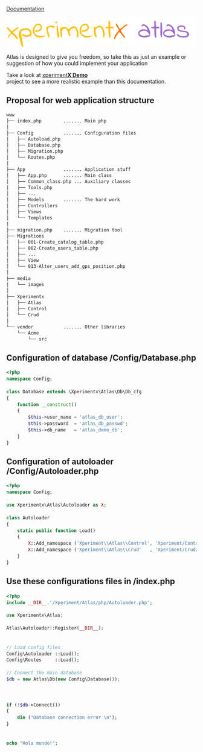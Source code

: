 [Documentation](README.md)

![xperimentx atlas](images/atlas.png)

Atlas is designed to give you freedom, so take this as just an example 
or suggestion of how you could implement your application

Take a look at [xperiment**X Demo**](https://github.com/xperimentx/demo)  
project to see a more realistic example than this documentation.


## Proposal for web application structure
```
www
├── index.php        ....... Main php
│
├── Config           ....... Configuration files
│   ├── Autoload.php
│   ├── Database.php
│   ├── Migration.php
│   └── Routes.php
│
├── App              ....... Application stuff
│   ├── App.php      ....... Main class
│   ├── Common_class.php ... Auxiliary classes
│   ├── Tools.php
│   ├── ...
│   ├── Models       ....... The hard work 
│   ├── Controllers  
│   ├── Views
│   └── Templates
|
├── migration.php    ....... Migration tool
├── Migrations
│   ├── 001-Create_catalog_table.php
│   ├── 002-Create_users_table.php
│   ├── ...
│   ├── View
│   └── 013-Alter_users_add_gps_position.php
│
├── media
│   └── images
│
├── Xperimentx
│   ├── Atlas
│   ├── Control
│   └── Crud
│
└── vendor           ....... Other libraries
    └── Acme
        └── src

```


## Configuration of database /Config/Database.php

```php
<?php
namespace Config;

class Database extends \Xperimentx\Atlas\Db\Db_cfg
{
    function __construct()
    {
        $this->user_name = 'atlas_db_user';
        $this->password  = 'atlas_db_passwd';
        $this->db_name   = 'atlas_demo_db';
    }
}
```

## Configuration of autoloader /Config/Autoloader.php

```php
<?php
namespace Config;

use Xperimentx\Atlas\Autoloader as X;

class Autoloader
{
    static public function Load()
    {
        X::Add_namespace ('Xperiment\\Atlas\\Control', 'Xperiment/Control/php');
        X::Add_namespace ('Xperiment\\Atlas\\Crud'   , 'Xperiment/Crud/php'   );
    }
}
```



## Use these configurations files in /index.php

```php
<?php
include __DIR__.'/Xperiment/Atlas/php/Autoloader.php';

use Xperimentx\Atlas;

Atlas\Autoloader::Register(__DIR__);


// Load config files
Config\Autoloader ::Load();
Config\Routes     ::Load();

// Connect the main database
$db = new Atlas\Db(new Config\Database());



if (!$db->Connect())
{
    die ("Database connection error \n");
}


echo "Hola mundo!";
```


